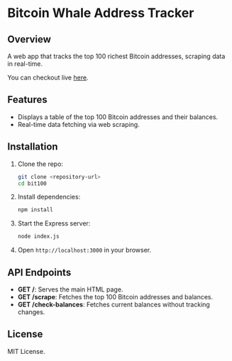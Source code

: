 # Bitcoin Whale Address Tracker

## Overview
A web app that tracks the top 100 richest Bitcoin addresses, scraping data in real-time.

You can checkout live [here](https://whale-100.vercel.app/).

## Features
- Displays a table of the top 100 Bitcoin addresses and their balances.
- Real-time data fetching via web scraping.

## Installation
1. Clone the repo:
   ```bash
   git clone <repository-url>
   cd bit100
   ```
2. Install dependencies:
   ```bash
   npm install
   ```
3. Start the Express server:
   ```bash
   node index.js
   ```
4. Open `http://localhost:3000` in your browser.

## API Endpoints
- **GET /**: Serves the main HTML page.
- **GET /scrape**: Fetches the top 100 Bitcoin addresses and balances.
- **GET /check-balances**: Fetches current balances without tracking changes.

## License
MIT License.

